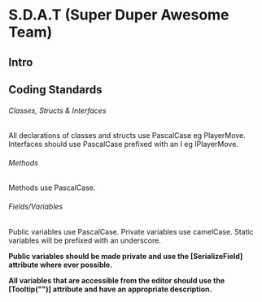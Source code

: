# S.D.A.T (Super Duper Awesome Team)
## Intro

## Coding Standards
###### Classes, Structs & Interfaces
All declarations of classes and structs use PascalCase eg PlayerMove. 
Interfaces should use PascalCase prefixed with an I eg IPlayerMove.

###### Methods
Methods use PascalCase.

###### Fields/Variables
Public variables use PascalCase. 
Private variables use camelCase. 
Static variables will be prefixed with an underscore.

**Public variables should be made private and use the [SerializeField] attribute where ever possible.**

**All variables that are accessible from the editor should use the [Tooltip("")] attribute and have an appropriate description.**
